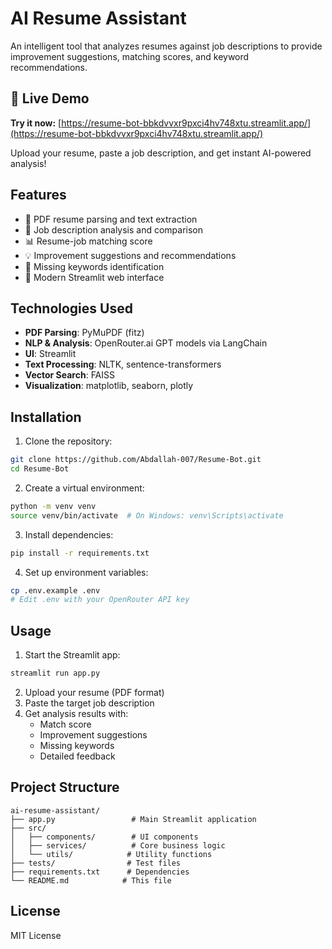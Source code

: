 # AI Resume Assistant

An intelligent tool that analyzes resumes against job descriptions to provide improvement suggestions, matching scores, and keyword recommendations.

## 🚀 Live Demo

**Try it now:** [https://resume-bot-bbkdvvxr9pxci4hv748xtu.streamlit.app/](https://resume-bot-bbkdvvxr9pxci4hv748xtu.streamlit.app/)

Upload your resume, paste a job description, and get instant AI-powered analysis!

## Features

- 📄 PDF resume parsing and text extraction
- 🎯 Job description analysis and comparison
- 📊 Resume-job matching score
- 💡 Improvement suggestions and recommendations
- 🔑 Missing keywords identification
- 🎨 Modern Streamlit web interface

## Technologies Used

- **PDF Parsing**: PyMuPDF (fitz)
- **NLP & Analysis**: OpenRouter.ai GPT models via LangChain
- **UI**: Streamlit
- **Text Processing**: NLTK, sentence-transformers
- **Vector Search**: FAISS
- **Visualization**: matplotlib, seaborn, plotly

## Installation

1. Clone the repository:
```bash
git clone https://github.com/Abdallah-007/Resume-Bot.git
cd Resume-Bot
```

2. Create a virtual environment:
```bash
python -m venv venv
source venv/bin/activate  # On Windows: venv\Scripts\activate
```

3. Install dependencies:
```bash
pip install -r requirements.txt
```

4. Set up environment variables:
```bash
cp .env.example .env
# Edit .env with your OpenRouter API key
```

## Usage

1. Start the Streamlit app:
```bash
streamlit run app.py
```

2. Upload your resume (PDF format)
3. Paste the target job description
4. Get analysis results with:
   - Match score
   - Improvement suggestions
   - Missing keywords
   - Detailed feedback

## Project Structure

```
ai-resume-assistant/
├── app.py                 # Main Streamlit application
├── src/
│   ├── components/        # UI components
│   ├── services/          # Core business logic
│   └── utils/            # Utility functions
├── tests/                # Test files
├── requirements.txt      # Dependencies
└── README.md            # This file
```

## License

MIT License 